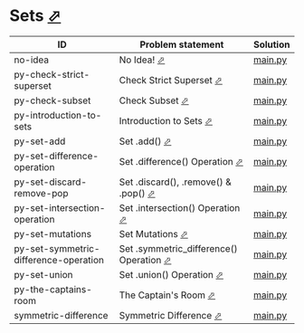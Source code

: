 # Sets [⬀](https://www.hackerrank.com/domains/python/py-sets)


| ID                                    | Problem statement                                                                                                      | Solution                                                 |
|---------------------------------------|------------------------------------------------------------------------------------------------------------------------|----------------------------------------------------------|
| no-idea                               | No Idea! [⬀](https://www.hackerrank.com/challenges/no-idea)                                                            | [main.py](no-idea/main.py)                               |
| py-check-strict-superset              | Check Strict Superset [⬀](https://www.hackerrank.com/challenges/py-check-strict-superset)                              | [main.py](py-check-strict-superset/main.py)              |
| py-check-subset                       | Check Subset [⬀](https://www.hackerrank.com/challenges/py-check-subset)                                                | [main.py](py-check-subset/main.py)                       |
| py-introduction-to-sets               | Introduction to Sets [⬀](https://www.hackerrank.com/challenges/py-introduction-to-sets)                                | [main.py](py-introduction-to-sets/main.py)               |
| py-set-add                            | Set .add() [⬀](https://www.hackerrank.com/challenges/py-set-add)                                                       | [main.py](py-set-add/main.py)                            |
| py-set-difference-operation           | Set .difference() Operation [⬀](https://www.hackerrank.com/challenges/py-set-difference-operation)                     | [main.py](py-set-difference-operation/main.py)           |
| py-set-discard-remove-pop             | Set .discard(), .remove() & .pop() [⬀](https://www.hackerrank.com/challenges/py-set-discard-remove-pop)                | [main.py](py-set-discard-remove-pop/main.py)             |
| py-set-intersection-operation         | Set .intersection() Operation [⬀](https://www.hackerrank.com/challenges/py-set-intersection-operation)                 | [main.py](py-set-intersection-operation/main.py)         |
| py-set-mutations                      | Set Mutations [⬀](https://www.hackerrank.com/challenges/py-set-mutations)                                              | [main.py](py-set-mutations/main.py)                      |
| py-set-symmetric-difference-operation | Set .symmetric_difference() Operation [⬀](https://www.hackerrank.com/challenges/py-set-symmetric-difference-operation) | [main.py](py-set-symmetric-difference-operation/main.py) |
| py-set-union                          | Set .union() Operation [⬀](https://www.hackerrank.com/challenges/py-set-union)                                         | [main.py](py-set-union/main.py)                          |
| py-the-captains-room                  | The Captain's Room [⬀](https://www.hackerrank.com/challenges/py-the-captains-room)                                     | [main.py](py-the-captains-room/main.py)                  |
| symmetric-difference                  | Symmetric Difference [⬀](https://www.hackerrank.com/challenges/symmetric-difference)                                   | [main.py](symmetric-difference/main.py)                  |

